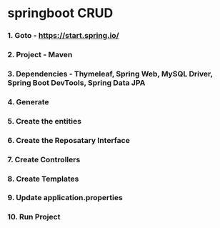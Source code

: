 # springboot CRUD

### 1. Goto - https://start.spring.io/
### 2. Project - Maven
### 3. Dependencies - Thymeleaf, Spring Web, MySQL Driver, Spring Boot DevTools, Spring Data JPA
### 4. Generate
### 5. Create the entities
### 6. Create the Reposatary Interface
### 7. Create Controllers
### 8. Create Templates
### 9. Update application.properties
### 10. Run Project
